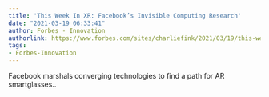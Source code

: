 ```yaml
---
title: 'This Week In XR: Facebook’s Invisible Computing Research'
date: "2021-03-19 06:33:41"
author: Forbes - Innovation
authorlink: https://www.forbes.com/sites/charliefink/2021/03/19/this-week-in-xr-facebooks-invisible-computing-research/
tags:
- Forbes-Innovation
---
```

Facebook marshals converging technologies to find a path for AR smartglasses..